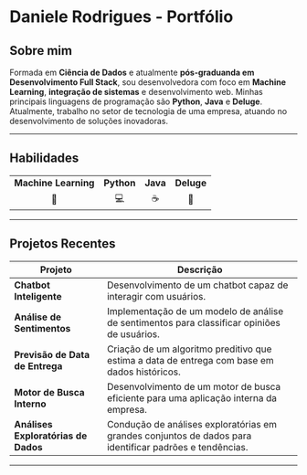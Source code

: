 # Daniele Rodrigues - Portfólio

## Sobre mim

Formada em **Ciência de Dados** e atualmente **pós-graduanda em Desenvolvimento Full Stack**, sou desenvolvedora com foco em **Machine Learning**, **integração de sistemas** e desenvolvimento web. Minhas principais linguagens de programação são **Python**, **Java** e **Deluge**. Atualmente, trabalho no setor de tecnologia de uma empresa, atuando no desenvolvimento de soluções inovadoras.

---

## Habilidades

<table>
  <tr>
    <td align="center"><strong>Machine Learning</strong></td>
    <td align="center"><strong>Python</strong></td>
    <td align="center"><strong>Java</strong></td>
    <td align="center"><strong>Deluge</strong></td>
  </tr>
  <tr>
    <td align="center">🧠</td>
    <td align="center">💻</td>
    <td align="center">☕</td>
    <td align="center">🔄</td>
  </tr>
</table>

---

## Projetos Recentes

| Projeto                                  | Descrição                                                                                     |
|------------------------------------------|-----------------------------------------------------------------------------------------------|
| **Chatbot Inteligente**                  | Desenvolvimento de um chatbot capaz de interagir com usuários.                                |
| **Análise de Sentimentos**               | Implementação de um modelo de análise de sentimentos para classificar opiniões de usuários.   |
| **Previsão de Data de Entrega**          | Criação de um algoritmo preditivo que estima a data de entrega com base em dados históricos.  |
| **Motor de Busca Interno**               | Desenvolvimento de um motor de busca eficiente para uma aplicação interna da empresa.         |
| **Análises Exploratórias de Dados**      | Condução de análises exploratórias em grandes conjuntos de dados para identificar padrões e tendências. |

---

